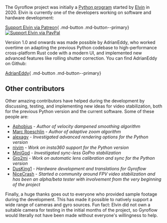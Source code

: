 The Gyroflow project was initially a [Python program](https://github.com/ElvinC/gyroflow) started by [Elvin](https://elvinchen.com/) in 2020. Elvin is currently one of the developers working on software and hardware development:


[Support Elvin via Patreon](https://patreon.com/elvinchen){ .md-button .md-button--primary}  [![Support Elvin via PayPal](https://cdn.jsdelivr.net/gh/twolfson/paypal-github-button@1.0.0/dist/button.svg)](http://paypal.me/chenelvin)

Version 1.0 and onwards was made possible by AdrianEddy, who worked overtime on adapting the previous Python codebase to high-performance cross-platform Rust code with a modern UI, and implemented new advanced features like rolling shutter correction. You can find AdrianEddy on Github:

[AdrianEddy](https://github.com/adrianeddy){ .md-button .md-button--primary}

## Other contributors
Other amazing contributors have helped during the development by discussing, testing, and implementing new ideas for video stabilization, both for the previous Python version and the current software. Some of these people are:

* [Aphobius](https://github.com/Aphobius/) - *Author of velocity dampened smoothing algorithm*
* [Marc Roeschlin](https://github.com/marcroe/) - *Author of adaptive zoom algorithm*
* [alexagv](https://github.com/marcroe/) - *Investigated advanced rendering options for the Python version*
* [nivim](https://github.com/nivim) - *Work on insta360 support for the Python version*
* [MiniGod](https://github.com/MiniGod) - *Investigated sync-less GoPro stabilization*
* [Gro2mi](https://github.com/Gro2mi) - *Work on automatic lens calibration and sync for the Python version*
* [DusKing1](https://github.com/DusKing1) - *Hardware development and translations for Gyroflow*
* [NiceCrash](https://github.com/B-nutze-RR) - *Started a community around FPV video stabilization and has been an alpha/beta tester with involvement from the very beginning of the project*

Finally, a huge thanks goes out to everyone who provided sample footage during the development. This has made it possible to natively support a wide range of cameras and gyro sources. Fun fact: Elvin did not own a suitable camera for testing in the initial months of the project, so Gyroflow would literally not have been made without everyone's willingness to help.
